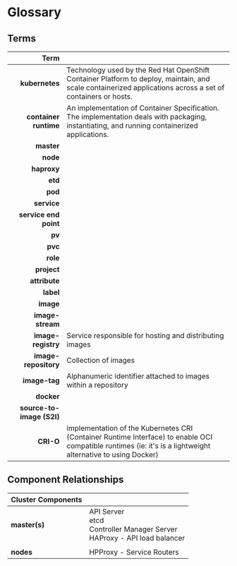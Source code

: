 
# Glossary

## Terms

| Term |  |
|-----:|--|
| **kubernetes**            | Technology used by the Red Hat OpenShift Container Platform to deploy, maintain, and scale containerized applications across a set of containers or hosts. |
| **container runtime**     | An implementation of Container Specification.  The implementation deals with packaging, instantiating, and running containerized applications.
| **master**                |   |
| **node**                  |   |
| **haproxy**               |   |
| **etd**                   |   |
| **pod**                   |   |
| **service**               |   |
| **service end point**     |   |
| **pv**                    |   |
| **pvc**                   |   |
| **role**                  |   |
| **project**               |   |
| **attribute**             |   |
| **label**                 |   |
| **image**                 |   |
| **image-stream**          |   |
| **image-registry**        | Service responsible for hosting and distributing images |
| **image-repository**      | Collection of images |
| **image-tag**             | Alphanumeric identifier attached to images within a repository |
| **docker**                |   |
| **source-to-image (S2I)** |   |
| **CRI-O**                 | implementation of the Kubernetes CRI (Container Runtime Interface) to enable OCI compatible runtimes (ie: it's is a lightweight alternative to using Docker) |


## Component Relationships

|Cluster Components|                             |
|------------------|-----------------------------|
|**master(s)**     | API Server<br>etcd<br>Controller Manager Server<br>HAProxy - API load balancer |
|                  |                             |                 
|**nodes**         | HPProxy - Service Routers   |

